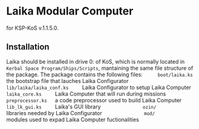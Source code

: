 # Laika Modular Computer
for KSP-KoS v.1.1.5.0.

## Installation

  Laika should be installed in drive 0: of KoS, which is normally located in `Kerbal Space Program/Ships/Scripts`, mantaining the same file structure of the package.
  The package contains the following files: 
`      boot/laika.ks                `the bootstrap file that lauches Laika Configurator
`      lib/laika/laika_conf.ks      `Laika Configurator to setup Laika Computer
`                laika_core.ks      `Laika Computer that will run during missions
`                preprocessor.ks    `a code preprocessor used to build Laika Computer
`                lib_lk_gui.ks      `Laika's GUI library
`                ozin/              `libraries needed by Laika Configurator
`                mod/               `modules used to expad Laika Computer fuctionalities

